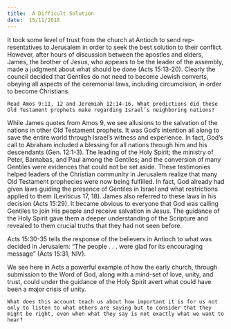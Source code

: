 ```yaml
---
title:  A Difficult Solution
date:  15/11/2018
---
```


It took some level of trust from the church at Antioch to send rep-resentatives to Jerusalem in order to seek the best solution to their conflict. However, after hours of discussion between the apostles and elders, James, the brother of Jesus, who appears to be the leader of the assembly, made a judgment about what should be done (Acts 15:13-20). Clearly the council decided that Gentiles do not need to become Jewish converts, obeying all aspects of the ceremonial laws, including circumcision, in order to become Christians.

`Read Amos 9:11, 12 and Jeremiah 12:14-16. What predictions did these Old Testament prophets make regarding Israel’s neighboring nations?`

While James quotes from Amos 9, we see allusions to the salvation of the nations in other Old Testament prophets. It was God’s intention all along to save the entire world through Israel’s witness and experience. In fact, God’s call to Abraham included a blessing for all nations through him and his descendants (Gen. 12:1-3). The leading of the Holy Spirit; the ministry of Peter, Barnabas, and Paul among the Gentiles; and the conversion of many Gentiles were evidences that could not be set aside. These testimonies helped leaders of the Christian community in Jerusalem realize that many Old Testament prophecies were now being fulfilled. In fact, God already had given laws guiding the presence of Gentiles in Israel and what restrictions applied to them (Leviticus 17, 18). James also referred to these laws in his decision (Acts 15:29). It became obvious to everyone that God was calling Gentiles to join His people and receive salvation in Jesus. The guidance of the Holy Spirit gave them a deeper understanding of the Scripture and revealed to them crucial truths that they had not seen before.

Acts 15:30-35 tells the response of the believers in Antioch to what was decided in Jerusalem: “The people . . . were glad for its encouraging message” (Acts 15:31, NIV).

We see here in Acts a powerful example of how the early church, through submission to the Word of God, along with a mind-set of love, unity, and trust, could under the guidance of the Holy Spirit avert what could have been a major crisis of unity.

`What does this account teach us about how important it is for us not only to listen to what others are saying but to consider that they might be right, even when what they say is not exactly what we want to hear?`